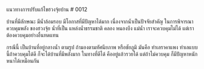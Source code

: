 แนวทางการปรับแก้ไขฮวงจุ้ยบ้าน # 0012

บ้านที่มีลักษณะ มีน้ำล้อมรอบ มีโอกาสที่มีปัญหาได้มาก เนื่องจากน้ำเป็นปัจจัยสำคัญ ในการพิจารณาควบคุมพลัง ของฮวงจุ้ย น้ำที่เป็น แหล่งน้ำธรรมชาติ คลอง หนองบึง แม่น้ำ เราจะควบคุมไม่ได้ แต่เราต้องควบคุมอย่างอื่นทดแทน

กรณีนี้ เป็นบ้านที่อยู่กลางน้ำ ตามรูป ถ้ามองตามทัศนียภาพ หรือชัยภูมิ มันคือ ทำเลราคาแพง ทำเลแบบนี้ถ้าควบคุมได้ดี ก็จะได้บ้านที่มีพลังมาก ในทางที่ดีได้ คืออยู่แล้วรวยได้ แต่ถ้าไม่ควบคุม ก็มีปัญหาหนักหนาได้เหมือนกัน

